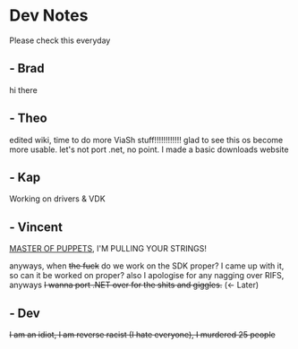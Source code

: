 # Dev Notes

Please check this everyday

## - Brad

hi there

## - Theo

edited wiki, time to do more ViaSh stuff!!!!!!!!!!!! glad to see this os become more usable. let's not port .net, no point. I made a basic downloads website

## - Kap
Working on drivers & VDK

## - Vincent
[MASTER OF PUPPETS](https://open.spotify.com/track/2MuWTIM3b0YEAskbeeFE1i?si=POP0gB4nSY-stbqPH6Yt4w), I'M PULLING YOUR STRINGS!

anyways, when ~~the fuck~~ do we work on the SDK proper? I came up with it, so can it be worked on proper? also I apologise for any nagging over RIFS, anyways ~~I wanna port .NET over for the shits and giggles.~~ (<- Later)

## - Dev

~~I am an idiot, I am reverse racist (I hate everyone), I murdered 25 people~~

